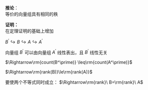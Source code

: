 **推论**：  
等价的向量组具有相同的秩  
  
**证明：**  
在定理证明的基础上增加  
  
 $B^\prime\hookrightarrow B\hookrightarrow A\hookrightarrow A^\prime$   
  
向量组 $B^\prime$ 可以由向量组 $A^\prime$ 线性表出，且 $B^\prime$ 线性无关  
  
 $\Rightarrow\rm{count(B^\prime)}  
\leq\rm{count(A^\prime)}$   
  
 $\Rightarrow\rm{rank(B)}\le\rm{rank(A)}$   
  
要使两个不等式同时成立： $\Rightarrow\rm{rank}\ B=\rm{rank}\ A$   
